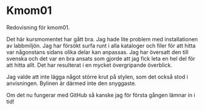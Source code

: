 Kmom01
===============================

Redovisning för kmom01.

Det här kursmomentet har gått bra. Jag hade lite problem med installationen
av labbmiljön. Jag har försökt surfa runt i alla kataloger och filer för att
hitta var någonstans sidans olika delar kan anpassas. Jag har översatt den
till svenska och det var en bra ansats som gjorde att jag fick leta en hel del
för att hitta allt. Det har resulterat i en mycket övergripande överblick.

Jag valde att inte lägga något större krut på stylen, som det också stod i
anvisningen. Bylinen är därmed inte den snyggaste.

Om det nu fungerar med GitHub så kanske jag för första gången lämnar in i tid!
